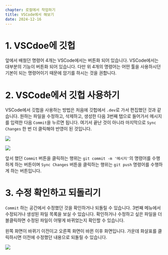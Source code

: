 ```yaml
---
chapter: 로컬에서 작업하기
title: VSCode에서 해보기
date: 2024-12-16
---
```


# 1. VSCdoe에 깃헙

앞에서 배웠던 명령어 4개는 VSCode에서는 버튼화 되어 있습니다. VSCode에서는 대부분의 기능이 버튼화 되어 있습니다. 다만 위 4개의 명령어는 어떤 툴을 사용하시던 기본이 되는 명령어이기 때문에 암기를 하시는 것을 권합니다.

# 2. VSCode에서 깃헙 사용하기

VSCode에서 깃헙을 사용하는 방법은 처음에 깃헙에서 `.dev`로 가서 편집했던 것과 같습니다. 원하는 파일을 수정하고, 삭제하고, 생성한 다음 3번째 탭으로 들어가서 메시지를 입력한 다음 `Commit`을 누르면 됩니다. 여기서 끝난 것이 아니라 마지막으로 `Sync Changes` 한 번 더 클릭해야 반영이 된 것입니다.

![](/images/basecamp-github/ch02-3-1.png)

![](/images/basecamp-github/ch02-3-2.png)

앞서 했던 `Commit` 버튼을 클릭하는 행위는 `git commit -m '메시지'`의 명령어를 수행하게 하는 버튼이며 `Sync Changes` 버튼을 클릭하는 행위는 `git push` 명령어를 수행하게 하는 버튼입니다.

# 3. 수정 확인하고 되돌리기

`Commit` 하는 공간에서 수정했던 것을 확인하거나 되돌릴 수 있습니다. 3번째 메뉴에서 수정되거나 생성된 파일 목록을 보실 수 있습니다. 확인하거나 수정하고 싶은 파일을 더블클릭하면 수정된 파일이 어떻게 바뀌었는지 확인할 수 있습니다.

왼쪽 화면이 바뀌기 이전이고 오른쪽 화면이 바뀐 이후 화면입니다. 가운데 화살표를 클릭하시면 이전에 수정했던 내용으로 되돌릴 수 있습니다.

![](/images/basecamp-github/ch02-3-3.png)